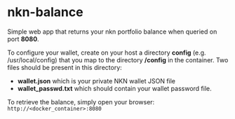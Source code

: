 # nkn-balance
Simple web app that returns your nkn portfolio balance when queried on port **8080**.

To configure your wallet, create on your host a directory **config** (e.g. /usr/local/config) that you map to the directory **/config** in the container.
Two files should be present in this directory:
- **wallet.json** which is your private NKN wallet JSON file
- **wallet_passwd.txt** which should contain your wallet password file.

To retrieve the balance, simply open your browser:
`http://<docker_container>:8080`
